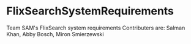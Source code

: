 # FlixSearchSystemRequirements
Team SAM's FlixSearch system requirements
Contributers are: Salman Khan, Abby Bosch, Miron Smierzewski
